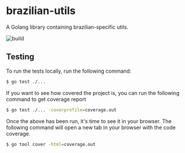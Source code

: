 # brazilian-utils

A Golang library containing brazilian-specific utils.

![build](https://github.com/fernandoporazzi/brazilian-utils/workflows/build/badge.svg)

## Testing

To run the tests locally, run the following command:

```sh
$ go test ./... 
```

If you want to see how covered the project is, you can run the following command to get coverage report
```sh
$ go test ./... -coverprofile=coverage.out
```

Once the above has been run, it's time to see it in your browser. The following command will open a new tab in your browser with the code coverage.

```sh
$ go tool cover -html=coverage.out
```

